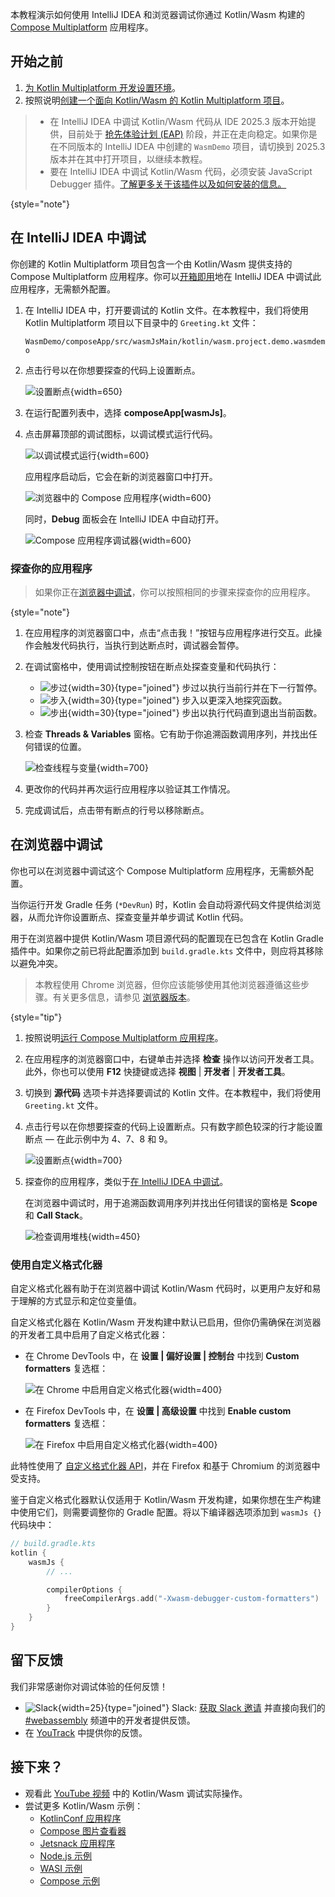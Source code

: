 [//]: # (title: 调试 Kotlin/Wasm 代码)

<primary-label ref="beta"/> 

本教程演示如何使用 IntelliJ IDEA 和浏览器调试你通过 Kotlin/Wasm 构建的 [Compose Multiplatform](https://www.jetbrains.com/lp/compose-multiplatform/) 应用程序。

## 开始之前

1.  [为 Kotlin Multiplatform 开发设置环境](https://www.jetbrains.com/help/kotlin-multiplatform-dev/quickstart.html#set-up-the-environment)。
2.  按照说明[创建一个面向 Kotlin/Wasm 的 Kotlin Multiplatform 项目](wasm-get-started.md#create-a-project)。

> *   在 IntelliJ IDEA 中调试 Kotlin/Wasm 代码从 IDE 2025.3 版本开始提供，目前处于 [抢先体验计划 (EAP)](https://www.jetbrains.com/resources/eap/) 阶段，并正在走向稳定。如果你是在不同版本的 IntelliJ IDEA 中创建的 `WasmDemo` 项目，请切换到 2025.3 版本并在其中打开项目，以继续本教程。
> *   要在 IntelliJ IDEA 中调试 Kotlin/Wasm 代码，必须安装 JavaScript Debugger 插件。[了解更多关于该插件以及如何安装的信息。](https://www.jetbrains.com/help/idea/debugging-javascript-in-chrome.html#ws_js_debugging_chrome_before_you_start)
>
{style="note"}

## 在 IntelliJ IDEA 中调试

你创建的 Kotlin Multiplatform 项目包含一个由 Kotlin/Wasm 提供支持的 Compose Multiplatform 应用程序。你可以[开箱即用](https://www.techtarget.com/whatis/definition/out-of-the-box-OOTB)地在 IntelliJ IDEA 中调试此应用程序，无需额外配置。

1.  在 IntelliJ IDEA 中，打开要调试的 Kotlin 文件。在本教程中，我们将使用 Kotlin Multiplatform 项目以下目录中的 `Greeting.kt` 文件：

    `WasmDemo/composeApp/src/wasmJsMain/kotlin/wasm.project.demo.wasmdemo`

2.  点击行号以在你想要探查的代码上设置断点。

    ![设置断点](wasm-breakpoints-intellij.png){width=650}

3.  在运行配置列表中，选择 **composeApp[wasmJs]**。
4.  点击屏幕顶部的调试图标，以调试模式运行代码。

    ![以调试模式运行](wasm-debug-run-configurations.png){width=600}

    应用程序启动后，它会在新的浏览器窗口中打开。

    ![浏览器中的 Compose 应用程序](wasm-composeapp-browser.png){width=600}

    同时，**Debug** 面板会在 IntelliJ IDEA 中自动打开。

    ![Compose 应用程序调试器](wasm-debug-pane.png){width=600}

### 探查你的应用程序

> 如果你正在[浏览器中调试](#debug-in-your-browser)，你可以按照相同的步骤来探查你的应用程序。
>
{style="note"}

1.  在应用程序的浏览器窗口中，点击“点击我！”按钮与应用程序进行交互。此操作会触发代码执行，当执行到达断点时，调试器会暂停。

2.  在调试窗格中，使用调试控制按钮在断点处探查变量和代码执行：
    *   ![步过](wasm-debug-step-over.png){width=30}{type="joined"} 步过以执行当前行并在下一行暂停。
    *   ![步入](wasm-debug-step-into.png){width=30}{type="joined"} 步入以更深入地探究函数。
    *   ![步出](wasm-debug-step-out.png){width=30}{type="joined"} 步出以执行代码直到退出当前函数。

3.  检查 **Threads & Variables** 窗格。它有助于你追溯函数调用序列，并找出任何错误的位置。

    ![检查线程与变量](wasm-debug-panes-intellij.png){width=700}

4.  更改你的代码并再次运行应用程序以验证其工作情况。
5.  完成调试后，点击带有断点的行号以移除断点。

## 在浏览器中调试

你也可以在浏览器中调试这个 Compose Multiplatform 应用程序，无需额外配置。

当你运行开发 Gradle 任务 (`*DevRun`) 时，Kotlin 会自动将源代码文件提供给浏览器，从而允许你设置断点、探查变量并单步调试 Kotlin 代码。

用于在浏览器中提供 Kotlin/Wasm 项目源代码的配置现在已包含在 Kotlin Gradle 插件中。如果你之前已将此配置添加到 `build.gradle.kts` 文件中，则应将其移除以避免冲突。

> 本教程使用 Chrome 浏览器，但你应该能够使用其他浏览器遵循这些步骤。有关更多信息，请参见 [浏览器版本](wasm-configuration.md#browser-versions)。
>
{style="tip"}

1.  按照说明[运行 Compose Multiplatform 应用程序](wasm-get-started.md#run-the-application)。

2.  在应用程序的浏览器窗口中，右键单击并选择 **检查** 操作以访问开发者工具。此外，你也可以使用 **F12** 快捷键或选择 **视图** | **开发者** | **开发者工具**。

3.  切换到 **源代码** 选项卡并选择要调试的 Kotlin 文件。在本教程中，我们将使用 `Greeting.kt` 文件。

4.  点击行号以在你想要探查的代码上设置断点。只有数字颜色较深的行才能设置断点 — 在此示例中为 4、7、8 和 9。

    ![设置断点](wasm-breakpoints-browser.png){width=700}

5.  探查你的应用程序，类似于[在 IntelliJ IDEA 中调试](#inspect-your-application)。

    在浏览器中调试时，用于追溯函数调用序列并找出任何错误的窗格是 **Scope** 和 **Call Stack**。

    ![检查调用堆栈](wasm-debug-scope.png){width=450}

### 使用自定义格式化器

自定义格式化器有助于在浏览器中调试 Kotlin/Wasm 代码时，以更用户友好和易于理解的方式显示和定位变量值。

自定义格式化器在 Kotlin/Wasm 开发构建中默认已启用，但你仍需确保在浏览器的开发者工具中启用了自定义格式化器：

*   在 Chrome DevTools 中，在 **设置 | 偏好设置 | 控制台** 中找到 **Custom formatters** 复选框：

    ![在 Chrome 中启用自定义格式化器](wasm-custom-formatters-chrome.png){width=400}

*   在 Firefox DevTools 中，在 **设置 | 高级设置** 中找到 **Enable custom formatters** 复选框：

    ![在 Firefox 中启用自定义格式化器](wasm-custom-formatters-firefox.png){width=400}

此特性使用了 [自定义格式化器 API](https://firefox-source-docs.mozilla.org/devtools-user/custom_formatters/index.html)，并在 Firefox 和基于 Chromium 的浏览器中受支持。

鉴于自定义格式化器默认仅适用于 Kotlin/Wasm 开发构建，如果你想在生产构建中使用它们，则需要调整你的 Gradle 配置。将以下编译器选项添加到 `wasmJs {}` 代码块中：

```kotlin
// build.gradle.kts
kotlin {
    wasmJs {
        // ...

        compilerOptions {
            freeCompilerArgs.add("-Xwasm-debugger-custom-formatters")
        }
    }
}
```

## 留下反馈

我们非常感谢你对调试体验的任何反馈！

*   ![Slack](slack.svg){width=25}{type="joined"} Slack: [获取 Slack 邀请](https://surveys.jetbrains.com/s3/kotlin-slack-sign-up) 并直接向我们的 [#webassembly](https://kotlinlang.slack.com/archives/CDFP59223) 频道中的开发者提供反馈。
*   在 [YouTrack](https://youtrack.jetbrains.com/issue/KT-56492) 中提供你的反馈。

## 接下来？

*   观看此 [YouTube 视频](https://www.youtube.com/watch?v=t3FUWfJWrjU&t=2703s) 中的 Kotlin/Wasm 调试实际操作。
*   尝试更多 Kotlin/Wasm 示例：
    *   [KotlinConf 应用程序](https://github.com/JetBrains/kotlinconf-app)
    *   [Compose 图片查看器](https://github.com/JetBrains/compose-multiplatform/tree/master/examples/imageviewer)
    *   [Jetsnack 应用程序](https://github.com/JetBrains/compose-multiplatform/tree/master/examples/jetsnack)
    *   [Node.js 示例](https://github.com/Kotlin/kotlin-wasm-nodejs-template)
    *   [WASI 示例](https://github.com/Kotlin/kotlin-wasm-wasi-template)
    *   [Compose 示例](https://github.com/Kotlin/kotlin-wasm-compose-template)